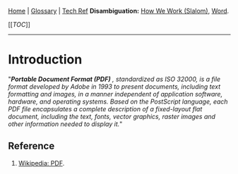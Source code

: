 [Home](/Slalom-LLC/Slalom-Consulting) | [Glossary](/Glossary) | [Tech Ref](/Tech-Ref)
**Disambiguation:** [How We Work (Slalom)](/Slalom-LLC/Slalom-Consulting/Terms-\(Slalom-Consulting\)/HWW-\(How-We-Work\)), [Word](/Tech-Ref/Microsoft/Microsoft-Word).

[[_TOC_]]

---
# Introduction
"_***Portable Document Format (PDF)*** , standardized as ISO 32000, is a file format developed by Adobe in 1993 to present documents, including text formatting and images, in a manner independent of application software, hardware, and operating systems. Based on the PostScript language, each PDF file encapsulates a complete description of a fixed-layout flat document, including the text, fonts, vector graphics, raster images and other information needed to display it._"

## Reference
1. [Wikipedia: PDF](https://en.wikipedia.org/wiki/PDF).
